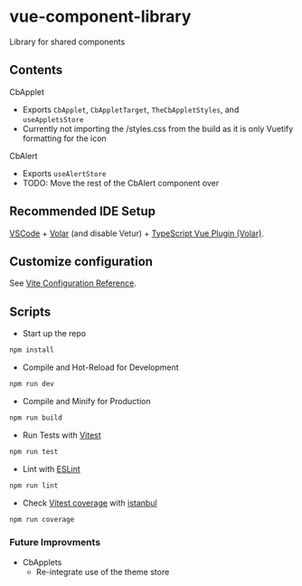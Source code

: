 # vue-component-library

Library for shared components

## Contents

CbApplet

- Exports `CbApplet`, `CbAppletTarget`, `TheCbAppletStyles`, and `useAppletsStore`
- Currently not importing the /styles.css from the build as it is only Vuetify formatting for the icon

CbAlert

- Exports `useAlertStore`
- TODO: Move the rest of the CbAlert component over

## Recommended IDE Setup

[VSCode](https://code.visualstudio.com/) + [Volar](https://marketplace.visualstudio.com/items?itemName=Vue.volar) (and disable Vetur) + [TypeScript Vue Plugin (Volar)](https://marketplace.visualstudio.com/items?itemName=Vue.vscode-typescript-vue-plugin).

## Customize configuration

See [Vite Configuration Reference](https://vitejs.dev/config/).

## Scripts

- Start up the repo

```sh
npm install
```

- Compile and Hot-Reload for Development

```sh
npm run dev
```

- Compile and Minify for Production

```sh
npm run build
```

- Run Tests with [Vitest](https://vitest.dev/)

```sh
npm run test
```

- Lint with [ESLint](https://eslint.org/)

```sh
npm run lint
```

- Check [Vitest coverage](https://vitest.dev/guide/coverage.html) with [istanbul](https://www.npmjs.com/package/@vitest/coverage-istanbul)

```sh
npm run coverage
```

### Future Improvments

- CbApplets
  - Re-integrate use of the theme store
